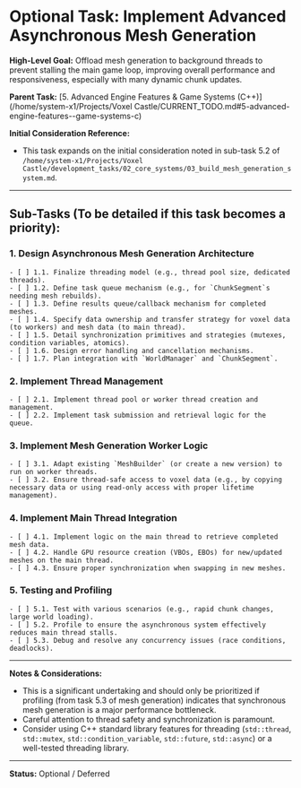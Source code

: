 # Optional Task: Implement Advanced Asynchronous Mesh Generation

**High-Level Goal:** Offload mesh generation to background threads to prevent stalling the main game loop, improving overall performance and responsiveness, especially with many dynamic chunk updates.

**Parent Task:** [5. Advanced Engine Features & Game Systems (C++)](/home/system-x1/Projects/Voxel Castle/CURRENT_TODO.md#5-advanced-engine-features--game-systems-c)

**Initial Consideration Reference:**
*   This task expands on the initial consideration noted in sub-task 5.2 of `/home/system-x1/Projects/Voxel Castle/development_tasks/02_core_systems/03_build_mesh_generation_system.md`.

---

## Sub-Tasks (To be detailed if this task becomes a priority):

### 1. Design Asynchronous Mesh Generation Architecture
    - [ ] 1.1. Finalize threading model (e.g., thread pool size, dedicated threads).
    - [ ] 1.2. Define task queue mechanism (e.g., for `ChunkSegment`s needing mesh rebuilds).
    - [ ] 1.3. Define results queue/callback mechanism for completed meshes.
    - [ ] 1.4. Specify data ownership and transfer strategy for voxel data (to workers) and mesh data (to main thread).
    - [ ] 1.5. Detail synchronization primitives and strategies (mutexes, condition variables, atomics).
    - [ ] 1.6. Design error handling and cancellation mechanisms.
    - [ ] 1.7. Plan integration with `WorldManager` and `ChunkSegment`.

### 2. Implement Thread Management
    - [ ] 2.1. Implement thread pool or worker thread creation and management.
    - [ ] 2.2. Implement task submission and retrieval logic for the queue.

### 3. Implement Mesh Generation Worker Logic
    - [ ] 3.1. Adapt existing `MeshBuilder` (or create a new version) to run on worker threads.
    - [ ] 3.2. Ensure thread-safe access to voxel data (e.g., by copying necessary data or using read-only access with proper lifetime management).

### 4. Implement Main Thread Integration
    - [ ] 4.1. Implement logic on the main thread to retrieve completed mesh data.
    - [ ] 4.2. Handle GPU resource creation (VBOs, EBOs) for new/updated meshes on the main thread.
    - [ ] 4.3. Ensure proper synchronization when swapping in new meshes.

### 5. Testing and Profiling
    - [ ] 5.1. Test with various scenarios (e.g., rapid chunk changes, large world loading).
    - [ ] 5.2. Profile to ensure the asynchronous system effectively reduces main thread stalls.
    - [ ] 5.3. Debug and resolve any concurrency issues (race conditions, deadlocks).

---
**Notes & Considerations:**
*   This is a significant undertaking and should only be prioritized if profiling (from task 5.3 of mesh generation) indicates that synchronous mesh generation is a major performance bottleneck.
*   Careful attention to thread safety and synchronization is paramount.
*   Consider using C++ standard library features for threading (`std::thread`, `std::mutex`, `std::condition_variable`, `std::future`, `std::async`) or a well-tested threading library.

---
**Status:** Optional / Deferred
